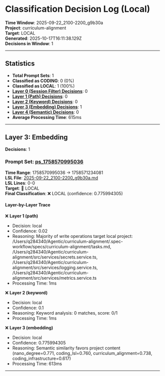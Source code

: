 # Classification Decision Log (Local)

**Time Window**: 2025-09-22_2100-2200_g9b30a<br>
**Project**: curriculum-alignment<br>
**Target**: LOCAL<br>
**Generated**: 2025-10-17T16:11:38.129Z<br>
**Decisions in Window**: 1

---

## Statistics

- **Total Prompt Sets**: 1
- **Classified as CODING**: 0 (0%)
- **Classified as LOCAL**: 1 (100%)
- **[Layer 0 (Session Filter) Decisions](#layer-0-session-filter)**: 0
- **[Layer 1 (Path) Decisions](#layer-1-path)**: 0
- **[Layer 2 (Keyword) Decisions](#layer-2-keyword)**: 0
- **[Layer 3 (Embedding) Decisions](#layer-3-embedding)**: 1
- **[Layer 4 (Semantic) Decisions](#layer-4-semantic)**: 0
- **Average Processing Time**: 615ms

---

## Layer 3: Embedding

**Decisions**: 1

### Prompt Set: [ps_1758570995036](../../history/2025-09-22_2100-2200_g9b30a.md#ps_1758570995036)

**Time Range**: 1758570995036 → 1758571234081<br>
**LSL File**: [2025-09-22_2100-2200_g9b30a.md](../../history/2025-09-22_2100-2200_g9b30a.md#ps_1758570995036)<br>
**LSL Lines**: 0-0<br>
**Target**: 📍 LOCAL<br>
**Final Classification**: ❌ LOCAL (confidence: 0.775994305)

#### Layer-by-Layer Trace

❌ **Layer 1 (path)**
- Decision: local
- Confidence: 0.02
- Reasoning: Majority of write operations target local project: /Users/q284340/Agentic/curriculum-alignment/.spec-workflow/specs/curriculum-alignment/tasks.md, /Users/q284340/Agentic/curriculum-alignment/src/services/secrets.service.ts, /Users/q284340/Agentic/curriculum-alignment/src/services/logging.service.ts, /Users/q284340/Agentic/curriculum-alignment/src/services/metrics.service.ts
- Processing Time: 1ms

❌ **Layer 2 (keyword)**
- Decision: local
- Confidence: 0.1
- Reasoning: Keyword analysis: 0 matches, score: 0/1
- Processing Time: 1ms

❌ **Layer 3 (embedding)**
- Decision: local
- Confidence: 0.775994305
- Reasoning: Semantic similarity favors project content (nano_degree=0.771, coding_lsl=0.760, curriculum_alignment=0.738, coding_infrastructure=0.617)
- Processing Time: 613ms

---

